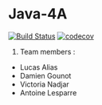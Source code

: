 # Java-4A
[![Build Status](https://travis-ci.com/Ekrynox/Java-4A.svg?branch=master)](https://travis-ci.com/Ekrynox/Java-4A) [![codecov](https://codecov.io/gh/Ekrynox/Java-4A/branch/master/graph/badge.svg)](https://codecov.io/gh/Ekrynox/Java-4A)

1. Team members :
* Lucas Alias
* Damien Gounot
* Victoria Nadjar
* Antoine Lesparre